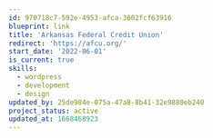 ```yaml
---
id: 970718c7-592e-4953-afca-3602fcf63916
blueprint: link
title: 'Arkansas Federal Credit Union'
redirect: 'https://afcu.org/'
start_date: '2022-06-01'
is_current: true
skills:
  - wordpress
  - development
  - design
updated_by: 25de984e-075a-47a8-8b41-32e9880eb240
project_status: active
updated_at: 1668468923
---
```

